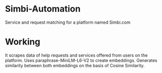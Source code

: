 # Simbi-Automation
Service and request matching for a platform named Simbi.com
# Working
It scrapes data of help requests and services offered from users on the platform.
Uses paraphrase-MiniLM-L6-V2 to create embeddings.
Generates similarity between both embeddings on the basis of Cosine Similarity.
